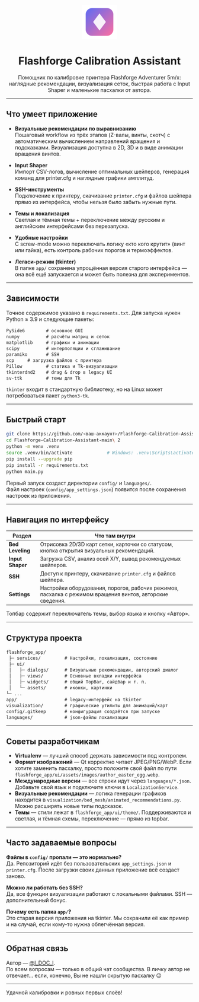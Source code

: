<div align="center">

<img src="flashforge_app/ui/assets/icons/app.svg" width="92" alt="Flashforge Calibration Assistant logo" />

# Flashforge Calibration Assistant

Помощник по калибровке принтера Flashforge Adventurer 5m/x: наглядные рекомендации, визуализация сеток, быстрая работа с Input Shaper и маленькие пасхалки от автора.

</div>

---

## Что умеет приложение

- **Визуальные рекомендации по выравниванию**  
  Пошаговый workflow из трёх этапов (Z-валы, винты, скотч) с автоматическим вычислением направлений вращения и подсказками. Визуализация доступна в 2D, 3D и в виде анимации вращения винтов.

- **Input Shaper**  
  Импорт CSV-логов, вычисление оптимальных шейперов, генерация команд для printer.cfg и наглядные графики амплитуд.

- **SSH-инструменты**  
  Подключение к принтеру, скачивание `printer.cfg` и файлов шейпера прямо из интерфейса, чтобы нельзя было забыть нужные пути.

- **Темы и локализация**  
  Светлая и тёмная темы + переключение между русским и английским интерфейсами без перезапуска.

- **Удобные настройки**  
  С screw-mode можно переключать логику «кто кого крутит» (винт или гайка), есть контроль рабочих порогов и термоэффектов.

- **Легаси-режим (tkinter)**  
  В папке `app/` сохранена упрощённая версия старого интерфейса — она всё ещё запускается и может быть полезна для экспериментов.

---

## Зависимости

Точное содержимое указано в `requirements.txt`. Для запуска нужен Python ≥ 3.9 и следующие пакеты:

```
PySide6        # основное GUI
numpy          # расчёты матриц и сеток
matplotlib     # графики и анимации
scipy          # интерполяции и сглаживание
paramiko       # SSH
scp     # загрузка файлов с принтера
Pillow         # статика и Tk-визуализации
tkinterdnd2    # drag & drop в legacy UI
sv-ttk         # темы для Tk
```

`tkinter` входит в стандартную библиотеку, но на Linux может потребоваться пакет `python3-tk`.

---

## Быстрый старт

```bash
git clone https://github.com/<ваш-аккаунт>/Flashforge-Calibration-Assistant.git
cd Flashforge-Calibration-Assistant-main\ 2
python -m venv .venv
source .venv/bin/activate             # Windows: .venv\Scripts\activate
pip install --upgrade pip
pip install -r requirements.txt
python main.py
```

Первый запуск создаст директории `config/` и `languages/`.  
Файл настроек (`config/app_settings.json`) появится после сохранения настроек из приложения.

---

## Навигация по интерфейсу

| Раздел | Что там внутри |
|--------|----------------|
| **Bed Leveling** | Отрисовка 2D/3D карт сетки, карточки со статусом, кнопка открытия визуальных рекомендаций. |
| **Input Shaper** | Загрузка CSV, анализ осей X/Y, вывод рекомендуемых шейперов. |
| **SSH** | Доступ к принтеру, скачивание `printer.cfg` и файлов шейпера. |
| **Settings** | Настройки оборудования, порогов, рабочих режимов, пасхалка c режимом вращения винтов, авторские сведения. |

Топбар содержит переключатель темы, выбор языка и кнопку «Автор».

---

## Структура проекта

```
flashforge_app/
 ├─ services/         # Настройки, локализация, состояние
 ├─ ui/
 │   ├─ dialogs/      # Визуальные рекомендации, авторский диалог
 │   ├─ views/        # Основные вкладки интерфейса
 │   ├─ widgets/      # общий TopBar, сайдбар и т. п.
 │   └─ assets/       # иконки, картинки
└─ ...
app/                  # legacy-интерфейс на tkinter
visualization/        # графические утилиты для анимаций/карт
config/.gitkeep       # конфигурация создаётся при запуске
languages/            # json-файлы локализации
```

---

## Советы разработчикам

- **Virtualenv** — лучший способ держать зависимости под контролем.  
- **Формат изображений** — Qt корректно читает JPEG/PNG/WebP. Если хотите заменить пасхалку, просто положите свой файл по пути `flashforge_app/ui/assets/images/author_easter_egg.webp`.  
- **Международные версии** — все строки идут через `languages/*.json`. Добавьте свой язык и подключите ключи в `LocalizationService`.  
- **Визуальные рекомендации** — логика генерации графиков находится в `visualization/bed_mesh/animated_recommendations.py`. Можно расширять новые типы подсказок.
- **Темы** — стили лежат в `flashforge_app/ui/theme/`. Поддерживаются и светлая, и тёмная схемы, переключение — прямо из topbar.

---

## Часто задаваемые вопросы

**Файлы в `config/` пропали — это нормально?**  
Да. Репозиторий идёт без пользовательских `app_settings.json` и `printer.cfg`. После загрузки своих данных приложение всё создаст заново.

**Можно ли работать без SSH?**  
Да, все функции визуализации работают с локальными файлами. SSH — дополнительный бонус.

**Почему есть папка `app/`?**  
Это старая версия приложения на tkinter. Мы сохранили её как пример и на случай, если кому-то нужна облегчённая версия.

---

## Обратная связь

Автор — [@I_DOC_I](https://t.me/I_DOC_I).  
По всем вопросам — только в общий чат сообщества. В личку автор не отвечает… если, конечно, Вы не нашли скрытую пасхалку 😉

---

Удачной калибровки и ровных первых слоёв!
